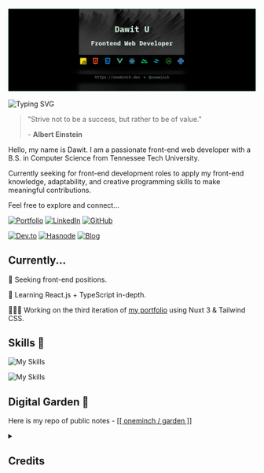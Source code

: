 ![Header Image](/assets/header-image.png)

![Typing SVG](https://readme-typing-svg.demolab.com?font=IBM+Plex+Mono&weight=500&size=24&pause=1000&color=22c55e&vCenter=true&width=500&lines=Frontend+Engineer;Web+Developer)

> "Strive not to be a success, but rather to be of value."
>
> \- **Albert Einstein**

Hello, my name is Dawit. I am a passionate front-end web developer with a B.S. in Computer Science from Tennessee Tech University.

Currently seeking for front-end development roles to apply my front-end knowledge, adaptability, and creative programming skills to make meaningful contributions.

Feel free to explore and connect...

[![Portfolio](https://img.shields.io/badge/Portfolio-000000?style=flat&logo=about.me&logoColor=white)](https://oneminch.dev/)
[![LinkedIn](https://img.shields.io/badge/LinkedIn-0077B5?style=flat&logo=linkedin&logoColor=white)](https://linkedin.com/in/oneminch/)
[![GitHub](https://img.shields.io/badge/GitHub-100000?style=flat&logo=github&logoColor=white)](https://github.com/oneminch/)

[![Dev.to](https://img.shields.io/badge/Dev.to-0A0A0A?style=flat&logo=devdotto&logoColor=white)](https://dev.to/oneminch/)
[![Hasnode](https://img.shields.io/badge/Hashnode-2962FF?style=flat&logo=hashnode&logoColor=white)](https://hashnode.com/@oneminch/)
[![Blog](https://img.shields.io/badge/Blog-F88900?style=flat&logo=rss&logoColor=white)](https://oneminch.dev/blog)

## Currently...

💼 Seeking front-end positions.

🧠 Learning React.js + TypeScript in-depth.

👨🏽‍💻 Working on the third iteration of [my portfolio](https://github.com/oneminch/portfolio/) using Nuxt 3 & Tailwind CSS.

## Skills 📐

![My Skills](https://skillicons.dev/icons?i=js,html,css,react,vue,nuxt)

![My Skills](https://skillicons.dev/icons?i=typescript,nodejs,python,flask,postgres)

## Digital Garden 🌱

Here is my repo of public notes - [[[ oneminch / garden ]]](https://github.com/oneminch/garden/)

<details>
  <summary>
    <h2>Credits</h2>
  </summary>
  <p><a href="https://github.com/alexandresanlim/Badges4-README.md-Profile">alexandresanlim/Badges4-README.md-Profile</a></p>
  <p><a href="https://github.com/antonkomarev/github-profile-views-counter">antonkomarev/github-profile-views-counter</a></p>
  <p><a href="https://github.com/anuraghazra/github-readme-stats">anuraghazra/github-readme-stats</a></p>
  <p><a href="https://github.com/DenverCoder1/readme-typing-svg">DenverCoder1/readme-typing-svg</a></p>
  <p><a href="https://github.com/Evavic44/Evavic44">Evavic44/Evavic44</a> (Inspiration)</p>
  <p><a href="https://github.com/simple-icons/simple-icons">simple-icons/simple-icons</a></p>
  <p><a href="https://github.com/tandpfun/skill-icons">tandpfun/skill-icons</a></p>
</details>
